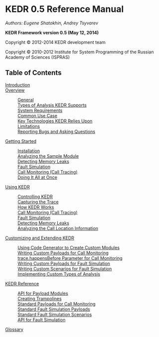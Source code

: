 # KEDR 0.5 Reference Manual #

_Authors: Eugene Shatokhin, Andrey Tsyvarev_

**KEDR Framework version 0.5 (May 12, 2014)**

Copyright © 2012-2014 KEDR development team

Copyright © 2010-2012 Institute for System Programming of the Russian Academy of Sciences (ISPRAS)

## Table of Contents ##

<dl>
<dt><a href='kedr_manual_intro.md'>Introduction</a></dt>
<dt><a href='kedr_manual_overview.md'>Overview</a></dt>
<dd><dl><dt><a href='kedr_manual_overview#General.md'>General</a></dt>
<dt><a href='kedr_manual_overview#Types_of_Analysis_KEDR_Supports.md'>Types of Analysis KEDR Supports</a></dt>
<dt><a href='kedr_manual_overview#System_Requirements.md'>System Requirements</a></dt>
<dt><a href='kedr_manual_overview#Common_Use_Case.md'>Common Use Case</a></dt>
<dt><a href='kedr_manual_overview#Key_Technologies_KEDR_Relies_Upon.md'>Key Technologies KEDR Relies Upon</a></dt>
<dt><a href='kedr_manual_overview#Limitations.md'>Limitations</a></dt>
<dt><a href='kedr_manual_overview#Reporting_Bugs_and_Asking_Questions.md'>Reporting Bugs and Asking Questions</a></dt>
</dl>
</dd>
<dt><a href='kedr_manual_getting_started.md'>Getting Started</a></dt>
<dd><dl><dt><a href='kedr_manual_getting_started#Installation.md'>Installation</a></dt>
<dt><a href='kedr_manual_getting_started#Analyzing_the_Sample_Module.md'>Analyzing the Sample Module</a></dt>
<dt><a href='kedr_manual_getting_started#Detecting_Memory_Leaks.md'>Detecting Memory Leaks</a></dt>
<dt><a href='kedr_manual_getting_started#Fault_Simulation.md'>Fault Simulation</a></dt>
<dt><a href='kedr_manual_getting_started#Call_Monitoring_(Call_Tracing).md'>Call Monitoring (Call Tracing)</a></dt>
<dt><a href='kedr_manual_getting_started#Doing_It_All_at_Once.md'>Doing It All at Once</a></dt>
</dl>
</dd>
<dt><a href='kedr_manual_using_kedr.md'>Using KEDR</a></dt>
<dd><dl><dt><a href='kedr_manual_using_kedr#Controlling_KEDR.md'>Controlling KEDR</a></dt>
<dt><a href='kedr_manual_using_kedr#Capturing_the_Trace.md'>Capturing the Trace</a></dt>
<dt><a href='kedr_manual_using_kedr#How_KEDR_Works.md'>How KEDR Works</a></dt>
<dt><a href='kedr_manual_using_kedr#Call_Monitoring_(Call_Tracing).md'>Call Monitoring (Call Tracing)</a></dt>
<dt><a href='kedr_manual_using_kedr#Fault_Simulation.md'>Fault Simulation</a></dt>
<dt><a href='kedr_manual_using_kedr#Detecting_Memory_Leaks.md'>Detecting Memory Leaks</a></dt>
<dt><a href='kedr_manual_using_kedr#Analyzing_the_Call_Location_Information.md'>Analyzing the Call Location Information</a></dt>
</dl>
</dd>
<dt><a href='kedr_manual_extend.md'>Customizing and Extending KEDR</a></dt>
<dd><dl><dt><a href='kedr_manual_extend#Using_Code_Generator_to_Create_Custom_Modules.md'>Using Code Generator to Create Custom Modules</a></dt>
<dt><a href='kedr_manual_extend#Writing_Custom_Payloads_for_Call_Monitoring.md'>Writing Custom Payloads for Call Monitoring</a></dt>
<dt><a href='kedr_manual_extend#trace.happensBefore_Parameter_for_Call_Monitoring.md'>trace.happensBefore Parameter for Call Monitoring</a></dt>
<dt><a href='kedr_manual_extend#Writing_Custom_Payloads_for_Fault_Simulation.md'>Writing Custom Payloads for Fault Simulation</a></dt>
<dt><a href='kedr_manual_extend#Writing_Custom_Scenarios_for_Fault_Simulation.md'>Writing Custom Scenarios for Fault Simulation</a></dt>
<dt><a href='kedr_manual_extend#Implementing_Custom_Types_of_Analysis.md'>Implementing Custom Types of Analysis</a></dt>
</dl>
</dd>
<dt><a href='kedr_manual_reference.md'>KEDR Reference</a></dt>
<dd><dl><dt><a href='kedr_manual_reference#API_for_Payload_Modules.md'>API for Payload Modules</a></dt>
<dt><a href='kedr_manual_reference#Creating_Trampolines.md'>Creating Trampolines</a></dt>
<dt><a href='kedr_manual_reference#Standard_Payloads_for_Call_Monitoring.md'>Standard Payloads for Call Monitoring</a></dt>
<dt><a href='kedr_manual_reference#Standard_Fault_Simulation_Payloads.md'>Standard Fault Simulation Payloads</a></dt>
<dt><a href='kedr_manual_reference#Standard_Fault_Simulation_Scenarios.md'>Standard Fault Simulation Scenarios</a></dt>
<dt><a href='kedr_manual_reference#API_for_Fault_Simulation.md'>API for Fault Simulation</a></dt>
</dl>
</dd>
<dt><a href='kedr_manual_glossary.md'>Glossary</a></dt>

</dl>